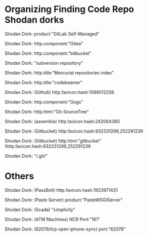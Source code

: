 # Organizing Finding Code Repo Shodan dorks

Shodan Dork: product:"GitLab Self-Managed"

Shodan Dork: http.component:"Gitea"

Shodan Dork: http.component:"bitbucket"

Shodan Dork: "subversion repository"

Shodan Dork: http.title:"Mercurial repositories index"

Shodan Dork: http.title:"codebeamer"

Shodan Dork: (Github) http.favicon.hash:1068512256

Shodan Dork: http.component:"Gogs"

Shodan Dork: http.html:"Git-SourceTree"

Shodan Dork: (assembla) http.favicon.hash:242064360

Shodan Dork: (Gitbucket) http.favicon.hash:932331299,252291239 

Shodan Dork: (Gitbucket) http.html:"gitbucket" !http.favicon.hash:932331299,252291239

Shodan Dork: "/.git/"

# Others

Shodan Dork: (PassBolt) http.favicon.hash:1933971431

Shodan Dork: (Paste Server) product:"PasteWSGIServer"

Shodan Dork: (Scada) "cimplicity"

Shodan Dork: (ATM Machines) NCR Port:"161"

Shodan Dork: (62078/tcp open iphone-sync) port:"62078"




